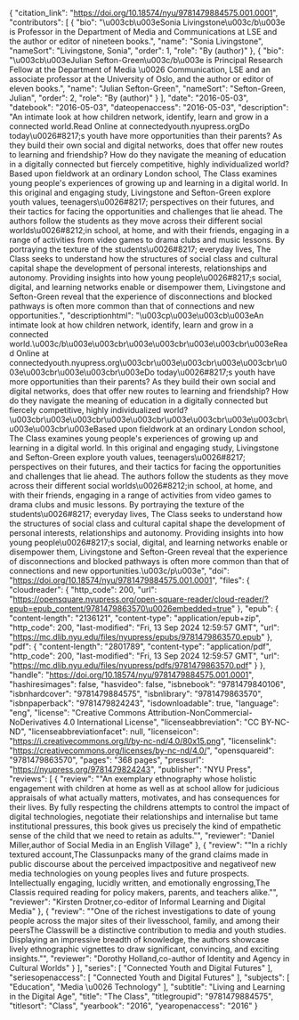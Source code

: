 {
   "citation_link": "https://doi.org/10.18574/nyu/9781479884575.001.0001",
   "contributors": [
     {
       "bio": "\u003cb\u003eSonia Livingstone\u003c/b\u003e is Professor in the Department of Media and Communications at LSE and the author or editor of nineteen books.",
       "name": "Sonia Livingstone",
       "nameSort": "Livingstone, Sonia",
       "order": 1,
       "role": "By (author)"
     },
     {
       "bio": "\u003cb\u003eJulian Sefton-Green\u003c/b\u003e is Principal Research Fellow at the Department of Media \u0026 Communication, LSE and an associate professor at the University of Oslo, and the author or editor of eleven books.",
       "name": "Julian Sefton-Green",
       "nameSort": "Sefton-Green, Julian",
       "order": 2,
       "role": "By (author)"
     }
   ],
   "date": "2016-05-03",
   "datebook": "2016-05-03",
   "dateopenaccess": "2016-05-03",
   "description": "An intimate look at how children network, identify, learn and grow in a connected world.Read Online at connectedyouth.nyupress.orgDo today\u0026#8217;s youth have more opportunities than their parents? As they build their own social and digital networks, does that offer new routes to learning and friendship? How do they navigate the meaning of education in a digitally connected but fiercely competitive, highly individualized world?Based upon fieldwork at an ordinary London school, The Class examines young people's experiences of growing up and learning in a digital world. In this original and engaging study, Livingstone and Sefton-Green explore youth values, teenagers\u0026#8217; perspectives on their futures, and their tactics for facing the opportunities and challenges that lie ahead. The authors follow the students as they move across their different social worlds\u0026#8212;in school, at home, and with their friends, engaging in a range of activities from video games to drama clubs and music lessons. By portraying the texture of the students\u0026#8217; everyday lives, The Class seeks to understand how the structures of social class and cultural capital shape the development of personal interests, relationships and autonomy. Providing insights into how young people\u0026#8217;s social, digital, and learning networks enable or disempower them, Livingstone and Sefton-Green reveal that the experience of disconnections and blocked pathways is often more common than that of connections and new opportunities.",
   "descriptionhtml": "\u003cp\u003e\u003cb\u003eAn intimate look at how children network, identify, learn and grow in a connected world.\u003c/b\u003e\u003cbr\u003e\u003cbr\u003e\u003cbr\u003eRead Online at connectedyouth.nyupress.org\u003cbr\u003e\u003cbr\u003e\u003cbr\u003e\u003cbr\u003e\u003cbr\u003eDo today\u0026#8217;s youth have more opportunities than their parents? As they build their own social and digital networks, does that offer new routes to learning and friendship? How do they navigate the meaning of education in a digitally connected but fiercely competitive, highly individualized world?\u003cbr\u003e\u003cbr\u003e\u003cbr\u003e\u003cbr\u003e\u003cbr\u003e\u003cbr\u003eBased upon fieldwork at an ordinary London school, The Class examines young people's experiences of growing up and learning in a digital world. In this original and engaging study, Livingstone and Sefton-Green explore youth values, teenagers\u0026#8217; perspectives on their futures, and their tactics for facing the opportunities and challenges that lie ahead. The authors follow the students as they move across their different social worlds\u0026#8212;in school, at home, and with their friends, engaging in a range of activities from video games to drama clubs and music lessons. By portraying the texture of the students\u0026#8217; everyday lives, The Class seeks to understand how the structures of social class and cultural capital shape the development of personal interests, relationships and autonomy. Providing insights into how young people\u0026#8217;s social, digital, and learning networks enable or disempower them, Livingstone and Sefton-Green reveal that the experience of disconnections and blocked pathways is often more common than that of connections and new opportunities.\u003c/p\u003e",
   "doi": "https://doi.org/10.18574/nyu/9781479884575.001.0001",
   "files": {
     "cloudreader": {
       "http_code": 200,
       "url": "https://opensquare.nyupress.org/open-square-reader/cloud-reader/?epub=epub_content/9781479863570\u0026embedded=true"
     },
     "epub": {
       "content-length": "2136121",
       "content-type": "application/epub+zip",
       "http_code": 200,
       "last-modified": "Fri, 13 Sep 2024 12:59:57 GMT",
       "url": "https://mc.dlib.nyu.edu/files/nyupress/epubs/9781479863570.epub"
     },
     "pdf": {
       "content-length": "2801789",
       "content-type": "application/pdf",
       "http_code": 200,
       "last-modified": "Fri, 13 Sep 2024 12:59:57 GMT",
       "url": "https://mc.dlib.nyu.edu/files/nyupress/pdfs/9781479863570.pdf"
     }
   },
   "handle": "https://doi.org/10.18574/nyu/9781479884575.001.0001",
   "hashiresimages": false,
   "hasvideo": false,
   "isbnebook": "9781479840106",
   "isbnhardcover": "9781479884575",
   "isbnlibrary": "9781479863570",
   "isbnpaperback": "9781479824243",
   "isdownloadable": true,
   "language": "eng",
   "license": "Creative Commons Attribution-NonCommercial-NoDerivatives 4.0 International License",
   "licenseabbreviation": "CC BY-NC-ND",
   "licenseabbreviationfacet": null,
   "licenseicon": "https://i.creativecommons.org/l/by-nc-nd/4.0/80x15.png",
   "licenselink": "https://creativecommons.org/licenses/by-nc-nd/4.0/",
   "opensquareid": "9781479863570",
   "pages": "368 pages",
   "pressurl": "https://nyupress.org/9781479824243",
   "publisher": "NYU Press",
   "reviews": [
     {
       "review": "\"An exemplary ethnography whose holistic engagement with children at home as well as at school allow for judicious appraisals of what actually matters, motivates, and has consequences for their lives. By fully respecting the childrens attempts to control the impact of digital technologies, negotiate their relationships and internalise but tame institutional pressures, this book gives us precisely the kind of empathetic sense of the child that we need to retain as adults.\"",
       "reviewer": "Daniel Miller,author of Social Media in an English Village"
     },
     {
       "review": "\"In a richly textured account,The Classunpacks many of the grand claims made in public discourse about the perceived impactpositive and negativeof new media technologies on young peoples lives and future prospects. Intellectually engaging, lucidly written, and emotionally engrossing,The Classis required reading for policy makers, parents, and teachers alike.\"",
       "reviewer": "Kirsten Drotner,co-editor of Informal Learning and Digital Media"
     },
     {
       "review": "\"One of the richest investigations to date of young people across the major sites of their livesschool, family, and among their peersThe Classwill be a distinctive contribution to media and youth studies. Displaying an impressive breadth of knowledge, the authors showcase lively ethnographic vignettes to draw significant, convincing, and exciting insights.\"",
       "reviewer": "Dorothy Holland,co-author of Identity and Agency in Cultural Worlds"
     }
   ],
   "series": [
     "Connected Youth and Digital Futures"
   ],
   "seriesopenaccess": [
     "Connected Youth and Digital Futures"
   ],
   "subjects": [
     "Education",
     "Media \u0026 Technology"
   ],
   "subtitle": "Living and Learning in the Digital Age",
   "title": "The Class",
   "titlegroupid": "9781479884575",
   "titlesort": "Class",
   "yearbook": "2016",
   "yearopenaccess": "2016"
 }
